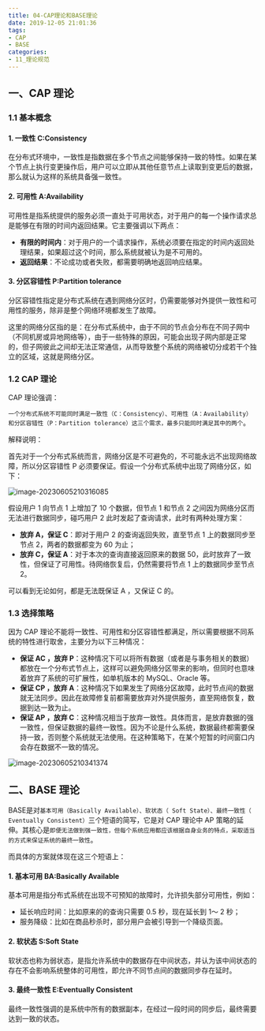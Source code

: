 ```yaml
---
title: 04-CAP理论和BASE理论
date: 2019-12-05 21:01:36
tags:
- CAP
- BASE
categories: 
- 11_理论规范
---
```




## 一、CAP 理论

### 1.1 基本概念

#### 1. 一致性 C:Consistency

在分布式环境中，一致性是指数据在多个节点之间能够保持一致的特性。如果在某个节点上执行变更操作后，用户可以立即从其他任意节点上读取到变更后的数据，那么就认为这样的系统具备强一致性。

#### 2. 可用性 A:Availability

可用性是指系统提供的服务必须一直处于可用状态，对于用户的每一个操作请求总是能够在有限的时间内返回结果。它主要强调以下两点：

+ **有限的时间内**：对于用户的一个请求操作，系统必须要在指定的时间内返回处理结果，如果超过这个时间，那么系统就被认为是不可用的。
+ **返回结果**：不论成功或者失败，都需要明确地返回响应结果。

#### 3. 分区容错性 P:Partition tolerance

分区容错性指定是分布式系统在遇到网络分区时，仍需要能够对外提供一致性和可用性的服务，除非是整个网络环境都发生了故障。

这里的网络分区指的是：在分布式系统中，由于不同的节点会分布在不同子网中（不同机房或异地网络等），由于一些特殊的原因，可能会出现子网内部是正常的，但子网彼此之间却无法正常通信，从而导致整个系统的网络被切分成若干个独立的区域，这就是网络分区。



### 1.2 CAP 理论

CAP 理论强调：

`一个分布式系统不可能同时满足一致性（C：Consistency）、可用性（A：Availability）和分区容错性（P：Partition tolerance）这三个需求，最多只能同时满足其中的两个`。

解释说明：

首先对于一个分布式系统而言，网络分区是不可避免的，不可能永远不出现网络故障，所以分区容错性 P 必须要保证。假设一个分布式系统中出现了网络分区，如下：

![image-20230605210316085](https://jy-imgs.oss-cn-beijing.aliyuncs.com/img/20230605210317.png)


假设用户 1 向节点 1 上增加了 10 个数据，但节点 1 和节点 2 之间因为网络分区而无法进行数据同步，碰巧用户 2 此时发起了查询请求，此时有两种处理方案：

+ **放弃 A，保证 C**：即对于用户 2 的查询返回失败，直至节点 1 上的数据同步至节点 2，两者的数据都变为 60 为止；
+ **放弃 C，保证 A**：对于本次的查询直接返回原来的数据 50，此时放弃了一致性，但保证了可用性。待网络恢复后，仍然需要将节点 1 上的数据同步至节点 2。

可以看到无论如何，都是无法既保证 A ，又保证 C 的。



### 1.3 选择策略

因为 CAP 理论不能将一致性、可用性和分区容错性都满足，所以需要根据不同系统的特性进行取舍，主要分为以下三种情况：

+ **保证 AC ，放弃 P**：这种情况下可以将所有数据（或者是与事务相关的数据）都放在一个分布式节点上，这样可以避免网络分区带来的影响，但同时也意味着放弃了系统的可扩展性，如单机版本的 MySQL、Oracle 等。
+ **保证 CP ，放弃 A**：这种情况下如果发生了网络分区故障，此时节点间的数据就无法同步。因此在故障修复前都需要放弃对外提供服务，直至网络恢复，数据到达一致为止。
+ **保证 AP ，放弃 C**：这种情况相当于放弃一致性。具体而言，是放弃数据的强一致性，但保证数据的最终一致性。因为不论是什么系统，数据最终都需要保持一致，否则整个系统就无法使用。在这种策略下，在某个短暂的时间窗口内会存在数据不一致的情况。

![image-20230605210341374](https://jy-imgs.oss-cn-beijing.aliyuncs.com/img/20230605210345.png)


## 二、BASE 理论

BASE是对`基本可用（Basically Available）、软状态（ Soft State）、最终一致性（ Eventually Consistent）`三个短语的简写，它是对 CAP 理论中 AP 策略的延伸。其核心是`即便无法做到强一致性，但每个系统应用都应该根据自身业务的特点，采取适当的方式来保证系统的最终一致性`。

而具体的方案就体现在这三个短语上：

#### 1. 基本可用 BA:Basically Available

基本可用是指分布式系统在出现不可预知的故障时，允许损失部分可用性，例如：

+ 延长响应时间：比如原来的的查询只需要 0.5 秒，现在延长到 1～ 2 秒；
+ 服务降级：比如在商品秒杀时，部分用户会被引导到一个降级页面。

#### 2. 软状态 S:Soft State

软状态也称为弱状态，是指允许系统中的数据存在中间状态，并认为该中间状态的存在不会影响系统整体的可用性，即允许不同节点间的数据同步存在延时。

#### 3. 最终一致性 E:Eventually Consistent

最终一致性强调的是系统中所有的数据副本，在经过一段时间的同步后，最终需要达到一致的状态。
